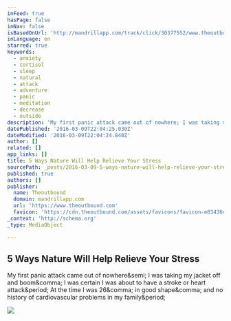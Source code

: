 ```yaml
---
inFeed: true
hasPage: false
inNav: false
isBasedOnUrl: 'http://mandrillapp.com/track/click/30377552/www.theoutbound.com?p=eyJzIjoiX2MtN3hydC11VWVVSHgzSUJZVWtKVmlyVlhNIiwidiI6MSwicCI6IntcInVcIjozMDM3NzU1MixcInZcIjoxLFwidXJsXCI6XCJodHRwOlxcXC9cXFwvd3d3LnRoZW91dGJvdW5kLmNvbVxcXC9hcnRpY2xlc1xcXC81LXdheXMtbmF0dXJlLXdpbGwtaGVscC1yZWxpZXZlLXlvdXItc3RyZXNzXCIsXCJpZFwiOlwiYzg4MmYzMjFkYmExNDA2Nzg2NjZjMDc5ODBhNGQwNTVcIixcInVybF9pZHNcIjpbXCIwY2YwNTMzMjk5YTgyYWU5NjU4OTRhNTZkNjQwMjIxMTViMzY1NzljXCJdfSJ9'
inLanguage: en
starred: true
keywords:
  - anxiety
  - cortisol
  - sleep
  - natural
  - attack
  - adventure
  - panic
  - meditation
  - decrease
  - outside
description: 'My first panic attack came out of nowhere; I was taking my jacket off and boom, I was certain I was about to have a stroke or heart attack. At the time I was 26, in good shape, and no history of cardiovascular problems in my family.'
datePublished: '2016-03-09T22:04:25.030Z'
dateModified: '2016-03-09T22:04:24.840Z'
author: []
related: []
app_links: []
title: 5 Ways Nature Will Help Relieve Your Stress
sourcePath: _posts/2016-03-09-5-ways-nature-will-help-relieve-your-stress.md
published: true
authors: []
publisher:
  name: Theoutbound
  domain: mandrillapp.com
  url: 'https://www.theoutbound.com'
  favicon: 'https://cdn.theoutbound.com/assets/favicons/favicon-e83436ee1133aedd98eb9dc259de297d.ico'
_context: 'http://schema.org'
_type: MediaObject

---
```

<article style=""><h1>5 Ways Nature Will Help Relieve Your Stress</h1><p>My first panic attack came out of nowhere&amp;semi; I was taking my jacket off and boom&amp;comma; I was certain I was about to have a stroke or heart attack&amp;period; At the time I was 26&amp;comma; in good shape&amp;comma; and no history of cardiovascular problems in my family&amp;period;</p><img src="https://images.theoutbound.com/contents/109131/assets/1457314114044?w=1200&amp;h=630&amp;fit=crop" /></article>